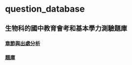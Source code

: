 # question_database
## 生物科的國中教育會考和基本學力測驗題庫
### [章節與出處分析](https://chihhsiangchien.github.io/question_database/統計.html)
### [題庫](https://chihhsiangchien.github.io/question_database/題庫.html)
